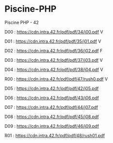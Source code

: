 # Piscine-PHP
Piscine PHP - 42


D00 : https://cdn.intra.42.fr/pdf/pdf/34/j00.pdf V

D01 : https://cdn.intra.42.fr/pdf/pdf/35/j01.pdf V

D02 : https://cdn.intra.42.fr/pdf/pdf/36/j02.pdf F

D03 : https://cdn.intra.42.fr/pdf/pdf/37/j03.pdf V

D04 : https://cdn.intra.42.fr/pdf/pdf/38/j04.pdf V

R00 : https://cdn.intra.42.fr/pdf/pdf/47/rush0.pdf V

D05 : https://cdn.intra.42.fr/pdf/pdf/42/j05.pdf

D06 : https://cdn.intra.42.fr/pdf/pdf/43/j06.pdf

D07 : https://cdn.intra.42.fr/pdf/pdf/44/j07.pdf

D08 : https://cdn.intra.42.fr/pdf/pdf/45/j08.pdf

D09 : https://cdn.intra.42.fr/pdf/pdf/46/j09.pdf

R01 : https://cdn.intra.42.fr/pdf/pdf/48/rush01.pdf
